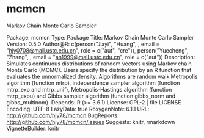 # mcmcn
Markov Chain Monte Carlo Sampler

Package: mcmcn
Type: Package
Title: Markov Chain Monte Carlo Sampler
Version: 0.5.0
Author@R: c(person("Jiayi", "Huang", , email = "hjy0708@mail.ustc.edu.cn", role = c("aut", "cre")),
            person("Yuecheng", "Zhang", , email = "an1999@mail.ustc.edu.cn", role = c("aut"))
Description: Simulates continuous distributions of random vectors using
    Markov chain Monte Carlo (MCMC). Users specify the distribution by
    an R function that evaluates the unnormalized density. Algorithms are random
    walk Metropolis algorithm (function mtrp), independence sampler algorithm
    (function mtrp_exp and mtrp_unif), Metropolis-Hastings algorithm 
    (function mtrp_expu) and Gibbs sampler algorithm (function gibbs_norm and
    gibbs_multinom).
Depends: R (>= 3.6.1)
License: GPL-2 | file LICENSE
Encoding: UTF-8
LazyData: true
RoxygenNote: 6.1.1
URL: http://github.com/hjy78/mcmcn
BugReports: http://github.com/hjy78/mcmcn/issues
Suggests: knitr, rmarkdown
VignetteBuilder: knitr
